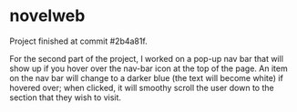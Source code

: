 # novelweb

Project finished at commit #2b4a81f.

For the second part of the project, I worked on a pop-up nav bar that will show up if you hover over the nav-bar icon at the top of the page. An item on the nav bar will change to a darker blue (the text will become white) if hovered over; when clicked, it will smoothy scroll the user down to the section that they wish to visit.
